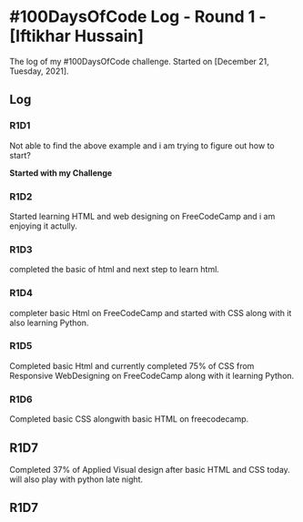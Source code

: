 # #100DaysOfCode Log - Round 1 - [Iftikhar Hussain]

The log of my #100DaysOfCode challenge. Started on [December 21, Tuesday, 2021].

## Log

### R1D1

<!-- Started a Weather App. Worked on the draft layout of the app, struggled with OpenWeather API http://www.example.com -->

Not able to find the above example and i am trying to figure out how to start?

**Started with my Challenge**

### R1D2

Started learning HTML and web designing on FreeCodeCamp and i am enjoying it actully.

### R1D3

completed the basic of html and next step to learn html.

### R1D4

completer basic Html on FreeCodeCamp and started with CSS along with it also learning Python.

### R1D5

Completed basic Html and currently completed 75% of CSS from Responsive WebDesigning on FreeCodeCamp along with it learning Python.

### R1D6 

Completed basic CSS alongwith basic HTML on freecodecamp. 


## R1D7

Completed 37% of Applied Visual design after basic HTML and CSS today. will also play with python late night.


## R1D7

